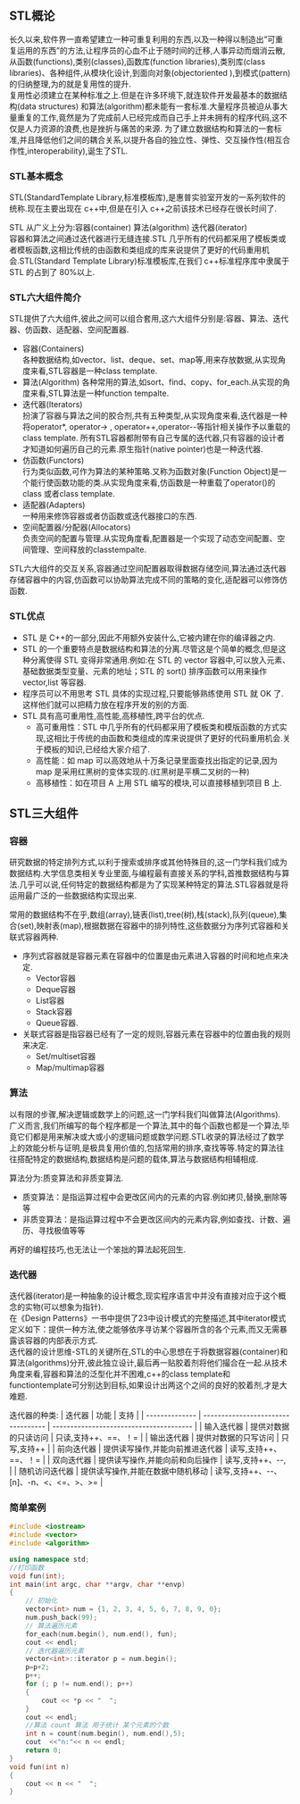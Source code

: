<!-- 2023年10月11日 -->
## STL概论
长久以来,软件界一直希望建立一种可重复利用的东西,以及一种得以制造出”可重复运用的东西”的方法,让程序员的心血不止于随时间的迁移,人事异动而烟消云散,从函数(functions),类别(classes),函数库(function libraries),类别库(class libraries)、各种组件,从模块化设计,到面向对象(objectoriented ),到模式(pattern)的归纳整理,为的就是复用性的提升.  
复用性必须建立在某种标准之上.但是在许多环境下,就连软件开发最基本的数据结构(data structures) 和算法(algorithm)都未能有一套标准.大量程序员被迫从事大量重复的工作,竟然是为了完成前人已经完成而自己手上并未拥有的程序代码,这不仅是人力资源的浪费,也是挫折与痛苦的来源.
为了建立数据结构和算法的一套标准,并且降低他们之间的耦合关系,以提升各自的独立性、弹性、交互操作性(相互合作性,interoperability),诞生了STL.

### STL基本概念
STL(StandardTemplate Library,标准模板库),是惠普实验室开发的一系列软件的统称.现在主要出现在 c++中,但是在引入 c++之前该技术已经存在很长时间了.         

STL 从广义上分为:容器(container) 算法(algorithm) 迭代器(iterator)  
容器和算法之间通过迭代器进行无缝连接.STL 几乎所有的代码都采用了模板类或者模板函数,这相比传统的由函数和类组成的库来说提供了更好的代码重用机会.STL(Standard Template Library)标准模板库,在我们 c++标准程序库中隶属于 STL 的占到了 80%以上.
### STL六大组件简介
STL提供了六大组件,彼此之间可以组合套用,这六大组件分别是:容器、算法、迭代器、仿函数、适配器、空间配置器.
- 容器(Containers)  
    各种数据结构,如vector、list、deque、set、map等,用来存放数据,从实现角度来看,STL容器是一种class template.
- 算法(Algorithm)
    各种常用的算法,如sort、find、copy、for_each.从实现的角度来看,STL算法是一种function tempalte.  
- 迭代器(Iterators)  
    扮演了容器与算法之间的胶合剂,共有五种类型,从实现角度来看,迭代器是一种将operator*, operator-> , operator++,operator--等指针相关操作予以重载的class template. 所有STL容器都附带有自己专属的迭代器,只有容器的设计者才知道如何遍历自己的元素.原生指针(native pointer)也是一种迭代器.  
- 仿函数(Functors)  
    行为类似函数,可作为算法的某种策略.又称为函数对象(Function Object)是一个能行使函数功能的类.从实现角度来看,仿函数是一种重载了operator()的class 或者class template.
- 适配器(Adapters)  
    一种用来修饰容器或者仿函数或迭代器接口的东西.  
- 空间配置器/分配器(Allocators)  
    负责空间的配置与管理.从实现角度看,配置器是一个实现了动态空间配置、空间管理、空间释放的classtempalte.  

STL六大组件的交互关系,容器通过空间配置器取得数据存储空间,算法通过迭代器存储容器中的内容,仿函数可以协助算法完成不同的策略的变化,适配器可以修饰仿函数.

### STL优点
- STL 是 C++的一部分,因此不用额外安装什么,它被内建在你的编译器之内.
- STL 的一个重要特点是数据结构和算法的分离.尽管这是个简单的概念,但是这种分离使得 STL 变得非常通用.例如:在 STL 的 vector 容器中,可以放入元素、基础数据类型变量、元素的地址；STL 的 sort() 排序函数可以用来操作 vector,list 等容器.
- 程序员可以不用思考 STL 具体的实现过程,只要能够熟练使用 STL 就 OK 了.这样他们就可以把精力放在程序开发的别的方面.
- STL 具有高可重用性,高性能,高移植性,跨平台的优点.
  - 高可重用性：STL 中几乎所有的代码都采用了模板类和模版函数的方式实现,这相比于传统的由函数和类组成的库来说提供了更好的代码重用机会.关于模板的知识,已经给大家介绍了.
  - 高性能：如 map 可以高效地从十万条记录里面查找出指定的记录,因为 map 是采用红黑树的变体实现的.(红黑树是平横二叉树的一种)
  - 高移植性：如在项目 A 上用 STL 编写的模块,可以直接移植到项目 B 上.    

## STL三大组件
### 容器
研究数据的特定排列方式,以利于搜索或排序或其他特殊目的,这一门学科我们成为数据结构.大学信息类相关专业里面,与编程最有直接关系的学科,首推数据结构与算法.几乎可以说,任何特定的数据结构都是为了实现某种特定的算法.STL容器就是将运用最广泛的一些数据结构实现出来.  

常用的数据结构不在乎,数组(array),链表(list),tree(树),栈(stack),队列(queue),集合(set),映射表(map),根据数据在容器中的排列特性,这些数据分为序列式容器和关联式容器两种.

- 序列式容器就是容器元素在容器中的位置是由元素进入容器的时间和地点来决定.
  - Vector容器
  - Deque容器
  - List容器
  - Stack容器
  - Queue容器.
- 关联式容器是指容器已经有了一定的规则,容器元素在容器中的位置由我的规则来决定.
  - Set/multiset容器 
  - Map/multimap容器


### 算法
以有限的步骤,解决逻辑或数学上的问题,这一门学科我们叫做算法(Algorithms).  
广义而言,我们所编写的每个程序都是一个算法,其中的每个函数也都是一个算法,毕竟它们都是用来解决或大或小的逻辑问题或数学问题.STL收录的算法经过了数学上的效能分析与证明,是极具复用价值的,包括常用的排序,查找等等.特定的算法往往搭配特定的数据结构,数据结构是问题的载体,算法与数据结构相辅相成.  

算法分为:质变算法和非质变算法.
- 质变算法：是指运算过程中会更改区间内的元素的内容.例如拷贝,替换,删除等等
- 非质变算法：是指运算过程中不会更改区间内的元素内容,例如查找、计数、遍历、寻找极值等等  

再好的编程技巧,也无法让一个笨拙的算法起死回生.
### 迭代器
迭代器(iterator)是一种抽象的设计概念,现实程序语言中并没有直接对应于这个概念的实物(可以想象为指针).  
在《Design Patterns》一书中提供了23中设计模式的完整描述,其中iterator模式定义如下：提供一种方法,使之能够依序寻访某个容器所含的各个元素,而又无需暴露该容器的内部表示方式.    
迭代器的设计思维-STL的关键所在,STL的中心思想在于将数据容器(container)和算法(algorithms)分开,彼此独立设计,最后再一贴胶着剂将他们撮合在一起.从技术角度来看,容器和算法的泛型化并不困难,c++的class template和functiontemplate可分别达到目标,如果设计出两这个之间的良好的胶着剂,才是大难题.

迭代器的种类:
| 迭代器         | 功能                               | 支持                                    |
| -------------- | ---------------------------------- | --------------------------------------- |
| 输入迭代器     | 提供对数据的只读访问               | 只读,支持++、==、！=                   |
| 输出迭代器     | 提供对数据的只写访问               | 只写,支持++                            |
| 前向迭代器     | 提供读写操作,并能向前推进迭代器   | 读写,支持++、==、！=                   |
| 双向迭代器     | 提供读写操作,并能向前和向后操作   | 读写,支持++、--,                      |
| 随机访问迭代器 | 提供读写操作,并能在数据中随机移动 | 读写,支持++、--、[n]、-n、<、<=、>、>= |

### 简单案例
```c++
#include <iostream>
#include <vector>
#include <algorithm>

using namespace std;
//打印函数
void fun(int);
int main(int argc, char **argv, char **envp)
{
    // 初始化
    vector<int> num = {1, 2, 3, 4, 5, 6, 7, 8, 9, 0};
    num.push_back(99);
    // 算法遍历元素
    for_each(num.begin(), num.end(), fun);
    cout << endl;
    // 迭代器遍历元素
    vector<int>::iterator p = num.begin();
    p=p+2;
    p++;
    for (; p != num.end(); p++)
    {
        cout << *p << "  ";
    }
    cout << endl;
    //算法 count 算法 用于统计 某个元素的个数
    int n = count(num.begin(), num.end(),5);
    cout  <<"n:"<< n << endl;
    return 0;
}
void fun(int n)
{
    cout << n << "  ";
}
```
